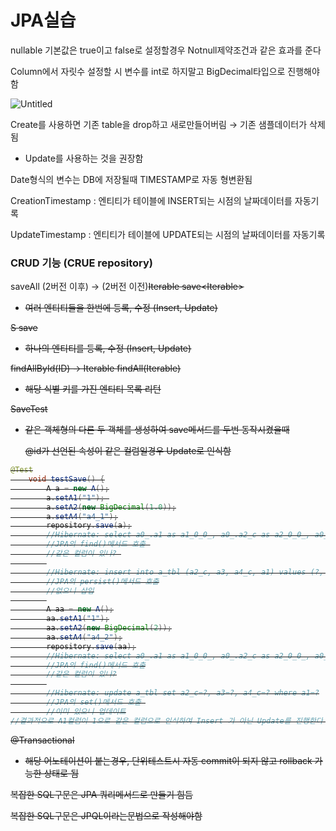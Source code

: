 # JPA실습

nullable 기본값은 true이고 false로 설정할경우 Notnull제약조건과 같은 효과를 준다

Column에서 자릿수 설정할 시 변수를 int로 하지말고 BigDecimal타입으로 진행해야 함 

![Untitled](JPA%E1%84%89%E1%85%B5%E1%86%AF%E1%84%89%E1%85%B3%E1%86%B8%2066989d29651c47d5a2865049e19bdd09/Untitled.png)

Create를 사용하면 기존 table을 drop하고 새로만들어버림 → 기존 샘플데이터가 삭제됨 

- Update를 사용하는 것을 권장함

Date형식의 변수는 DB에 저장될때 TIMESTAMP로 자동 형변환됨 

CreationTimestamp : 엔티티가 테이블에 INSERT되는 시점의 날짜데이터를 자동기록

UpdateTimestamp : 엔티티가 테이블에 UPDATE되는 시점의 날짜데이터를 자동기록

### CRUD 기능 (CRUE repository)

saveAll<Iterable> (2버전 이후)    →  (2버전 이전)<S extends T>Iterable<S> save<Iterable<S>>  

- 여러 엔티티들을 한번에 등록, 수정 (Insert, Update)

<S extends T>S save<S entity> 

- 하나의 엔티티를 등록, 수정  (Insert, Update)

findAllById(ID)        →          Iterable<T> findAll(Iterable<ID>)

- 해당 식별 키를 가진 엔티티 목록 리턴

SaveTest

- 같은 객체형의 다른 두 객체를 생성하여 save메서드를 두번 동작시켰을때
    
    @id가 선언된 속성이 같은 컬럼일경우 Update로 인식함
    

```java
@Test
	void testSave() {
		A a = new A();
		a.setA1("1"); 
		a.setA2(new BigDecimal(1.0));
		a.setA4("a4_1");
		repository.save(a);
		//Hibernate: select a0_.a1 as a1_0_0_, a0_.a2_c as a2_0_0_, a0_.a3 as a3_0_0_, a0_.a4_c as a4_0_0_ from a_tbl a0_ where a0_.a1=?
		//JPA의 find()메서드 호출 
		//같은 컬럼이 있나? 
		
		//Hibernate: insert into a_tbl (a2_c, a3, a4_c, a1) values (?, ?, ?, ?)
		//JPA의 persist()메서드 호출
		//없으니 삽입
		
		A aa = new A();
		aa.setA1("1");
		aa.setA2(new BigDecimal(2));
		aa.setA4("a4_2");
		repository.save(aa);
		//Hibernate: select a0_.a1 as a1_0_0_, a0_.a2_c as a2_0_0_, a0_.a3 as a3_0_0_, a0_.a4_c as a4_0_0_ from a_tbl a0_ where a0_.a1=?
		//JPA의 find()메서드 호출
		//같은 컬럼이 있나?
		
		//Hibernate: update a_tbl set a2_c=?, a3=?, a4_c=? where a1=?
		//JPA의 set()메서드 호출 
		//이미 있으니 업데이트
//결과적으로 A1컬럼이 1으로 같은 컬럼으로 인식하여 Insert 가 아닌 Update를 진행한다 
```

@Transactional 

- 해당 어노테이션이 붙는경우, 단위테스트시 자동 commit이 되지 않고 rollback 가능한 상태로 됨

복잡한 SQL구문은 JPA 쿼리메서드로 만들기 힘듬 

복잡한 SQL구문은 JPQL이라는문법으로 작성해야함
